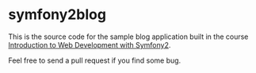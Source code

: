 symfony2blog
============

This is the source code for the sample blog application built in the course [Introduction to Web Development with Symfony2](https://www.udemy.com/introduction-to-web-development-with-symfony2).

Feel free to send a pull request if you find some bug.
